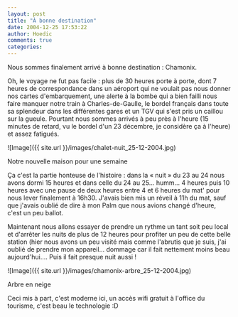 ```yaml
---
layout: post
title: "À bonne destination"
date: 2004-12-25 17:53:22
author: Hoedic
comments: true
categories: 
---
```



Nous sommes finalement arrivé à bonne destination : Chamonix.

Oh, le voyage ne fut pas facile : plus de 30 heures porte à porte, dont 7 heures de correspondance dans un aéroport qui ne voulait pas nous donner nos cartes d'embarquement, une alerte à la bombe qui a bien failli nous faire manquer notre train à Charles-de-Gaulle, le bordel français dans toute sa splendeur dans les différentes gares et un TGV qui s'est pris un caillou sur la gueule. Pourtant nous sommes arrivés à peu près à l'heure (15 minutes de retard, vu le bordel d'un 23 décembre, je considère ça à l'heure) et assez fatigués.

![Image]({{ site.url }}/images/chalet-nuit_25-12-2004.jpg)
<div class="photoattrib">Notre nouvelle maison pour une semaine</div>



Ça c'est la partie honteuse de l'histoire : dans la « nuit » du 23 au 24 nous avons dormi 15 heures et dans celle du 24 au 25... humm... 4 heures puis 10 heures avec  une pause de deux heures entre 4 et 6 heures du mat' pour nous lever finalement à 16h30. J'avais bien mis un réveil à 11h du mat, sauf que j'avais oublié de dire à mon Palm que nous avions changé d'heure, c'est un peu ballot.

Maintenant nous allons essayer de prendre un rythme un tant soit peu local et d'arrêter les nuits de plus de 12 heures pour profiter un peu de cette belle station (hier nous avons un peu visité mais comme l'abrutis que je suis, j'ai oublié de prendre mon appareil... dommage car il fait nettement moins beau aujourd'hui.... Puis il fait presque nuit aussi !

![Image]({{ site.url }}/images/chamonix-arbre_25-12-2004.jpg)
<div class="photoattrib">Arbre en neige</div>



Ceci mis à part, c'est moderne ici, un accès wifi gratuit à l'office du tourisme, c'est beau le technologie :D
